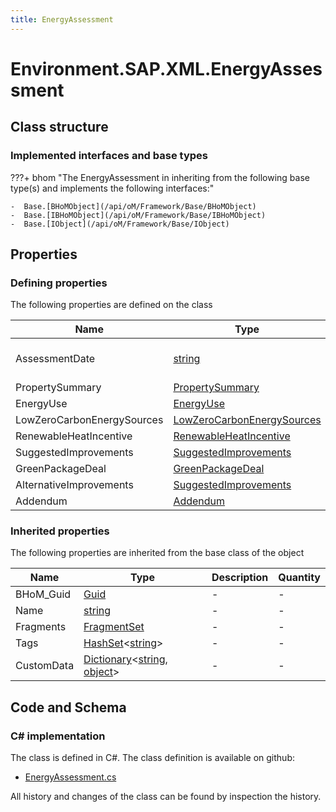 ```yaml
---
title: EnergyAssessment
---
```


# Environment.SAP.XML.EnergyAssessment



## Class structure

### Implemented interfaces and base types

???+ bhom "The EnergyAssessment in inheriting from the following base type(s) and implements the following interfaces:"

    -  Base.[BHoMObject](/api/oM/Framework/Base/BHoMObject)
    -  Base.[IBHoMObject](/api/oM/Framework/Base/IBHoMObject)
    -  Base.[IObject](/api/oM/Framework/Base/IObject)


## Properties



### Defining properties

The following properties are defined on the class

| Name             | Type             | Description      | Quantity         |
|------------------|------------------|------------------|------------------|
| AssessmentDate | [string](https://learn.microsoft.com/en-us/dotnet/api/System.String?view=netstandard-2.0) | In the form yyyy-mm-dd | - |
| PropertySummary | [PropertySummary](/api/oM/Adapter/Environment/SAP/XML/PropertySummary) | - | - |
| EnergyUse | [EnergyUse](/api/oM/Adapter/Environment/SAP/XML/EnergyUse) | - | - |
| LowZeroCarbonEnergySources | [LowZeroCarbonEnergySources](/api/oM/Adapter/Environment/SAP/XML/LowZeroCarbonEnergySources) | - | - |
| RenewableHeatIncentive | [RenewableHeatIncentive](/api/oM/Adapter/Environment/SAP/XML/RenewableHeatIncentive) | - | - |
| SuggestedImprovements | [SuggestedImprovements](/api/oM/Adapter/Environment/SAP/XML/SuggestedImprovements) | - | - |
| GreenPackageDeal | [GreenPackageDeal](/api/oM/Adapter/Environment/SAP/XML/GreenPackageDeal) | - | - |
| AlternativeImprovements | [SuggestedImprovements](/api/oM/Adapter/Environment/SAP/XML/SuggestedImprovements) | - | - |
| Addendum | [Addendum](/api/oM/Adapter/Environment/SAP/XML/Addendum) | - | - |


### Inherited properties
The following properties are inherited from the base class of the object

| Name             | Type             | Description      | Quantity         |
|------------------|------------------|------------------|------------------|
| BHoM_Guid | [Guid](https://learn.microsoft.com/en-us/dotnet/api/System.Guid?view=netstandard-2.0) | - | - |
| Name | [string](https://learn.microsoft.com/en-us/dotnet/api/System.String?view=netstandard-2.0) | - | - |
| Fragments | [FragmentSet](/api/oM/Framework/Base/FragmentSet) | - | - |
| Tags | [HashSet](https://learn.microsoft.com/en-us/dotnet/api/System.Collections.Generic.HashSet-1?view=netstandard-2.0)&lt;[string](https://learn.microsoft.com/en-us/dotnet/api/System.String?view=netstandard-2.0)&gt; | - | - |
| CustomData | [Dictionary](https://learn.microsoft.com/en-us/dotnet/api/System.Collections.Generic.Dictionary-2?view=netstandard-2.0)&lt;[string](https://learn.microsoft.com/en-us/dotnet/api/System.String?view=netstandard-2.0), [object](https://learn.microsoft.com/en-us/dotnet/api/System.Object?view=netstandard-2.0)&gt; | - | - |


## Code and Schema

### C# implementation

The class is defined in C#. The class definition is available on github:

- [EnergyAssessment.cs](https://github.com/BHoM/SAP_Toolkit/blob/develop/SAP_oM/XML/EnergyAssessment.cs)

All history and changes of the class can be found by inspection the history.
